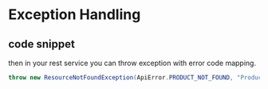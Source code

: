 # Exception Handling 

## code snippet 

then in your rest service you can throw exception with error code mapping.

```java 
throw new ResourceNotFoundException(ApiError.PRODUCT_NOT_FOUND, "Product Task Not Found");`
```